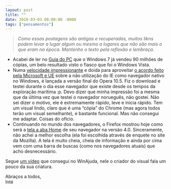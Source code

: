 ```yaml
---
layout: post
title: ""
date: 2010-03-03 08:00:00 -0000
tags: ["pensamentos"]
---
```

  
>*Como essas postagens são antigas e recuperadas, muitos likns podem levar a lugar algum ou mesmo a lugares que não são mais o que eram na época. Mantenho o texto pela reflexão e lembraça.*

<ul>
<li>Acabei de ler no <a href="https://www.guiadopc.com.br/noticias/13588/windows-7-ja-vendeu-90-milhoes-de-copias-revela-microsoft.html" class="linkum">Guia do PC</a> que o Windows 7 já vendeu 90 milhões de cópias, um belo resultado visto o fiasco que foi o Windows Vista.</li>
<li>Numa <a href="http://www.winajuda.com/2010/03/01/opera-10-50-rc-quatro-vezes/" class="linkum">velocidade impressionante</a> e doida para aproveitar <a href="http://www.winajuda.com/2010/02/20/tela-de-selecao-navegadores-e-formato-do-office-2010/" class="linkum">o acordo feito pela Microsoft e UE</a> sobre a não utilização do IE como navegador nativo no Windows, é lançada a versão final do Opera 10.5. Fiz o download e testei durante o dia esse navegador que existe desde os tempos da exploração marítima :p. Devo dizer que minha impressão foi a mesma que da última vez que testei o navegador norueguês, não gostei. Não sei dizer o motivo, ele é extremamente rápido, leve e inicia rápido. Tem um visual lindo, claro que é uma “cópia” do Chrome (mas agora todos terão um visual semelhante), e bastante funcional. Mas não consegui me adaptar. Coisas do ofício.</li>
<li>Continuando no mundo dos navegadores, o Firefox mostrou hoje como será a <a href="http://www.winajuda.com/2010/03/02/firefox-4-aba-home-conceito" class="linkum">tela a aba Home</a> de seu navegador na versão 4.0. Sinceramente, não achei a melhor escolha (ela foi escolhida através de enquete no site da Mozilla). A tela é muito cheia, cheia de informação e ainda por cima vem com uma barra de buscas (como nos navegadores atuais) que acho desnecessário.</li></ul>

Segue <a href="https://youtu.be/plNNQJ6pm70" class="linkum">um vídeo</a> que consegui no WinAjuda, nele o criador do visual fala um pouco da sua criatura.

Abraços a todos,  
Inté